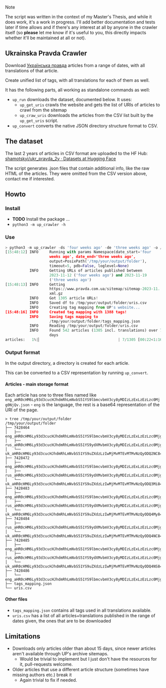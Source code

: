 > [!NOTE]
> The script was written in the context of my Master's Thesis, and while it does work, 
> it's a work in progress. I'll add better documentation and tests later if time allows
> and if there's any interest at all by anyone in the crawler itself (so **please** let me 
> know if it's useful to you, this directly impacts whether it'll be maintained at all
> or not).

## Ukrainska Pravda Crawler
Download [Українська правда](https://www.pravda.com.ua/) articles from a range of dates, 
with all translations of that article.

Create unified list of tags, with all translations for each of them as well.

It has the following parts, all working as standalone commands as well:
- `up_run` downloads the dataset, documented below. It uses:
	- `up_get_uris` crawls the website and gets the list of URIs of articles to crawl from the sitemap 
	- `up_craw_uris` downloads the articles from the CSV list built by the `up_get_uris` script.
- `up_convert` converts the native JSON directory structure format to CSV.

## The dataset
The last 2 years of articles in CSV format are uploaded to the HF Hub: [shamotskyi/ukr_pravda_2y · Datasets at Hugging Face](https://huggingface.co/datasets/shamotskyi/ukr_pravda_2y)

The script generates .json files that contain additional info, like the raw HTML
of the articles. They were omitted from the CSV version above, contact me if interested.


## Howto
### Install
- **TODO** Install the package ... 
- `python3 -m up_crawler -h`

### Use 
```python
> python3 -m up_crawler -ds 'four weeks ago' -de 'three weeks ago' -o /tmp/your/output/folder
[15:48:12] INFO     Running with params Namespace(date_start='four      __main__.py:85
                    weeks ago', date_end='three weeks ago',
                    output=PosixPath('/tmp/your/output/folder'),
                    timeout=5, pdb=False, loglevel=None)
           INFO     Getting URLs of articles published between         get_uris.py:174
                    2023-11-12 ('four weeks ago') and 2023-11-19
                    ('three weeks ago')
[15:48:13] INFO     Getting                                            sitemaps.py:536
                    https://www.pravda.com.ua/sitemap/sitemap-2023-11.
                    xml.gz
           INFO     Got 1305 article URLs!                             get_uris.py:205
           INFO     Saved df to /tmp/your/output/folder/uris.csv       get_uris.py:147
           INFO     Creating tag mapping from UP's website...            bs_oop.py:360
[15:48:16] INFO     Created tag mapping with 1388 tags!                  bs_oop.py:376
           INFO     Saving tags mapping to                               bs_oop.py:252
                    /tmp/your/output/folder/tags_mapping.json
           INFO     Reading /tmp/your/output/folder/uris.csv             bs_oop.py:147
           INFO     Found 542 articles (1305 incl. translations) over 7  bs_oop.py:148
                    days
articles:   1%|▏                                   | 7/1305 [00:22<1:16:00,  3.51s/it]
```

### Output format
In the output directory, a directory is created for each article. 

This can be converted to a CSV representation by running `up_convert`.

#### Articles - main storage format
Each article has 
one to three files named like `eng_aHR0cHM6Ly93d3cucHJhdmRhLmNvbS51YS9lbmcvbmV3cy8yMDIzLzExLzEzLzc0Mjg0NjQv.json` - 
`eng` is the language, the rest is a base64 representation of the URI of the page.

```
> tree /tmp/your/output/folder
/tmp/your/output/folder
├── 7428464
│   ├── eng_aHR0cHM6Ly93d3cucHJhdmRhLmNvbS51YS9lbmcvbmV3cy8yMDIzLzExLzEzLzc0Mjg0NjQv.json
│   ├── rus_aHR0cHM6Ly93d3cucHJhdmRhLmNvbS51YS9ydXMvbmV3cy8yMDIzLzExLzEzLzc0Mjg0NjQv.json
│   └── uk_aHR0cHM6Ly93d3cucHJhdmRhLmNvbS51YS9uZXdzLzIwMjMvMTEvMTMvNzQyODQ2NC8=.json
├── 7428472
│   ├── eng_aHR0cHM6Ly93d3cucHJhdmRhLmNvbS51YS9lbmcvbmV3cy8yMDIzLzExLzEzLzc0Mjg0NzIv.json
│   ├── rus_aHR0cHM6Ly93d3cucHJhdmRhLmNvbS51YS9ydXMvbmV3cy8yMDIzLzExLzEzLzc0Mjg0NzIv.json
│   └── uk_aHR0cHM6Ly93d3cucHJhdmRhLmNvbS51YS9uZXdzLzIwMjMvMTEvMTMvNzQyODQ3Mi8=.json
├── 7428483
│   ├── eng_aHR0cHM6Ly93d3cucHJhdmRhLmNvbS51YS9lbmcvbmV3cy8yMDIzLzExLzEzLzc0Mjg0ODMv.json
│   ├── rus_aHR0cHM6Ly93d3cucHJhdmRhLmNvbS51YS9ydXMvbmV3cy8yMDIzLzExLzEzLzc0Mjg0ODMv.json
│   └── uk_aHR0cHM6Ly93d3cucHJhdmRhLmNvbS51YS9uZXdzLzIwMjMvMTEvMTMvNzQyODQ4My8=.json
├── 7428484
│   ├── rus_aHR0cHM6Ly93d3cucHJhdmRhLmNvbS51YS9ydXMvbmV3cy8yMDIzLzExLzEzLzc0Mjg0ODQv.json
│   └── uk_aHR0cHM6Ly93d3cucHJhdmRhLmNvbS51YS9uZXdzLzIwMjMvMTEvMTMvNzQyODQ4NC8=.json
├── 7428485
│   ├── eng_aHR0cHM6Ly93d3cucHJhdmRhLmNvbS51YS9lbmcvbmV3cy8yMDIzLzExLzEzLzc0Mjg0ODUv.json
│   ├── rus_aHR0cHM6Ly93d3cucHJhdmRhLmNvbS51YS9ydXMvbmV3cy8yMDIzLzExLzEzLzc0Mjg0ODUv.json
│   └── uk_aHR0cHM6Ly93d3cucHJhdmRhLmNvbS51YS9uZXdzLzIwMjMvMTEvMTMvNzQyODQ4NS8=.json
├── 7428486
│   └── eng_aHR0cHM6Ly93d3cucHJhdmRhLmNvbS51YS9lbmcvbmV3cy8yMDIzLzExLzEzLzc0Mjg0ODYv.json
├── tags_mapping.json
└── uris.csv
```

#### Other files
- `tags_mapping.json` contains all tags used in all translations available.
- `uris.csv` has a list of all articles+translations published in the range of dates given, the ones that are to be downloaded

## Limitations
- Downloads only articles older than about 15 days, since newer articles aren't available through UP's archive sitemaps. 
	- Would be trivial to implement but I just don't have the resources for it, pull-requests welcome.
- Older articles that use a different article structure (sometimes have missing authors etc.) break it
	- Again trivial to fix if needed.
